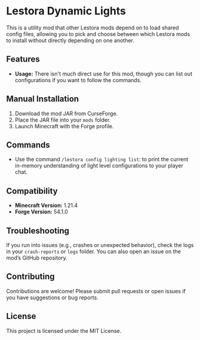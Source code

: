 # Lestora Dynamic Lights

This is a utility mod that other Lestora mods depend on to load shared config files, allowing you to pick and choose between which Lestora mods to install without directly depending on one another.

## Features
- **Usage:** There isn't much direct use for this mod, though you can list out configurations if you want to follow the commands.

## Manual Installation
1. Download the mod JAR from CurseForge.
2. Place the JAR file into your `mods` folder.
3. Launch Minecraft with the Forge profile.

## Commands
- Use the command `/lestora config lighting list`: to print the current in-memory understanding of light level configurations to your player chat.

## Compatibility
- **Minecraft Version:** 1.21.4
- **Forge Version:** 54.1.0

## Troubleshooting
If you run into issues (e.g., crashes or unexpected behavior), check the logs in your `crash-reports` or `logs` folder. You can also open an issue on the mod’s GitHub repository.

## Contributing
Contributions are welcome! Please submit pull requests or open issues if you have suggestions or bug reports.

## License
This project is licensed under the MIT License.

